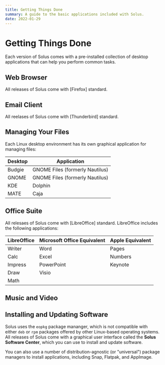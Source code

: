 ```yaml
---
title: Getting Things Done
summary: A guide to the basic applications included with Solus.
date: 2022-01-29
---
```

# Getting Things Done

Each version of Solus comes with a pre-installed collection of desktop applications that can help you perform common tasks.

## Web Browser

All releases of Solus come with [Firefox] standard.

## Email Client

All reelases of Solus come with [Thunderbird] standard.

## Managing Your Files

Each Linux desktop environment has its own graphical application for managing files:

| Desktop      | Application |
| ----------- | ----------- |
| Budgie      | GNOME Files (formerly Nautilus)       |
| GNOME  | GNOME Files (formerly Nautilus)     |
| KDE    | Dolphin      |
| MATE   | Caja    |

## Office Suite

All relesaes of Solus come with [LibreOffice] standard. LibreOffice includes the following applications:

| LibreOffice | Microsoft Office Equivalent | Apple Equivalent |
| --- | --- | --- |
| Writer | Word | Pages |
| Calc | Excel | Numbers |
| Impress | PowerPoint | Keynote |
| Draw | Visio | |
| Math | | |

## Music and Video



## Installing and Updating Software

Solus uses the ``eopkg`` package mananger, which is not compatible with either ``deb`` or ``rpm`` packages offered by other Linux-based operating systems. All releases of Solus come with a graphical user interface called the **Solus Software Center**, which you can use to install and update software.

You can also use a number of distribution-agnostic (or "universal") package managers to install applications, including Snap, Flatpak, and AppImage.

